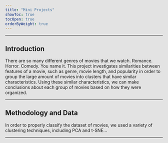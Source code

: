 ```yaml
---
title: "Mini Projects"
showToc: true
tocOpen: true
orderByWeight: true
---
```


<style>
body {
    background-image: url('/img/test3.svg');
    background-size: cover;
    background-position: center;
    background-attachment: fixed;
    background-repeat: no-repeat;
    position: relative;
}

body::before {
    content: '';
    position: fixed;
    top: 0;
    left: 0;
    width: 100%;
    height: 100%;
    background-color: rgba(0, 0, 0, 0.1); /* Dark overlay - adjust opacity */
    z-index: -1;
}

.p-4 {
    background-color: rgba(21, 50, 100, 1);
}

.text-xl {
    color: white
}
.py-1 {
    color: white;
}
.mt-5 {
    margin-bottom: 25px
}

</style>
---

## Introduction

There are so many different genres of movies that we watch. Romance. Horror. Comedy. You name it. This project investigates similarities between features of a movie, such as genre, movie length, and popularity in order to group the large amount of movies into clusters that have similar characteristics. Using these similar characteristics, we can make conclusions about each group of movies based on how they were organized.

---

## Methodology and Data
In order to properly classify the dataset of movies, we used a variety of clustering techniques, including PCA and t-SNE...

---
